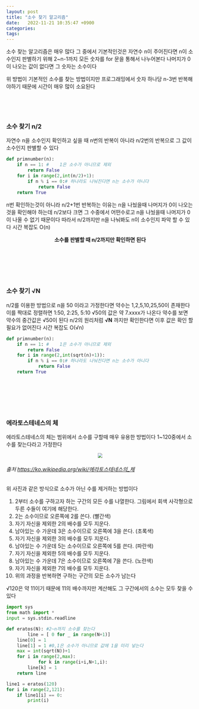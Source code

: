 ```yaml
---
layout: post
title: "소수 찾기 알고리즘"
date:   2022-11-21 10:35:47 +0900
categories:
tags: 
---
```


소수 찾는 알고리즘은 매우 많다 그 중에서 기본적인것은 자연수 n이 주어진다면 n이 소수인지 판별하기 위해 2~n-1까지 모든 숫자를 for 문을 통해서 나누어본다 나머지가 0이 나오는 값이 없다면 그 숫자는 소수이다

위 방법이 기본적인 소수를 찾는 방법이지만 프로그래밍에서 숫자 하나당 n-3번 반복해야하기 때문에 시간이 매우 많이 소요된다

&nbsp;

&nbsp;

### 소수 찾기 n/2

자연수 n을 소수인지 확인하고 싶을 때 n번의 반복이 아니라 n/2번의 반복으로 그 값이 소수인지 판별할 수 있다

``` python
def primnumber(n):
    if n == 1: #	1은 소수가 아니므로 제외
        return False
    for i in range(2,int(n/2)+1):
        if n % i == 0:# 하나라도 나눠진다면 n는 소수가 아니다
            return False  
    return True
```

n번 확인하는것이 아니라 n/2+1번 반복하는 이유는 n을 나눴을때 나머지가 0이 나오는것을 확인해야 하는데 n/2보다 크면 그 수중에서 어떤수로고 n을 나눴을때 나머지가 0이 나올 수 없기 때문이다 따라서 n/2까지만 n을 나눠봐도 n이 소수인지 파악 할 수 있다 시간 복잡도 O(n) 

<center><strong>소수를 판별할 때 n/2까지만 확인하면 된다</strong></center>



&nbsp;

&nbsp;

&nbsp;

 ### 소수 찾기 **√N** 

n/2를 이용한 방법으로 n을 50 이라고 가정한다면 약수는 1,2,5,10,25,50이 존재한다 이를 짝대로 정렬하면 1:50, 2:25, 5:10 √50의 값은 약 7.xxxx가 나온다 약수를 보면 약수의 중간값은 √50이 된다 n/2의 원리처럼 **√N** 까지만 확인한다면 이후 값은 확인 할 필요가 없어진다 시간 복잡도 O(√n)

``` python
def primnumber(n):
    if n == 1: #	1은 소수가 아니므로 제외
        return False
    for i in range(2,int(sqrt(n)+1)):
        if n % i == 0:# 하나라도 나눠진다면 n는 소수가 아니다
            return False  
    return True
```

&nbsp;

&nbsp;

&nbsp;

### 에라토스테네스의 체

에라토스테네스의 체는 범위에서 소수를 구할때 매우 유용한 방법이다 1~120중에서 소수를 찾는다라고 가정한다

<center>
<img src="https://user-images.githubusercontent.com/80758613/203468429-98695364-1de5-4928-a0fd-6a650e0dd24f.gif" style="zoom:80%;">
</center>

###### 출처 https://ko.wikipedia.org/wiki/에라토스테네스의_체

위 사진과 같은 방식으로 소수가 아닌 수를 제거하는 방법이다

1. 2부터 소수를 구하고자 하는 구간의 모든 수를 나열한다. 그림에서 회색 사각형으로 두른 수들이 여기에 해당한다.
2. 2는 소수이므로 오른쪽에 2를 쓴다. (빨간색)
3. 자기 자신을 제외한 2의 배수를 모두 지운다.
4. 남아있는 수 가운데 3은 소수이므로 오른쪽에 3을 쓴다. (초록색)
5. 자기 자신을 제외한 3의 배수를 모두 지운다.
6. 남아있는 수 가운데 5는 소수이므로 오른쪽에 5를 쓴다. (파란색)
7. 자기 자신을 제외한 5의 배수를 모두 지운다.
8. 남아있는 수 가운데 7은 소수이므로 오른쪽에 7을 쓴다. (노란색)
9. 자기 자신을 제외한 7의 배수를 모두 지운다.
10. 위의 과정을 반복하면 구하는 구간의 모든 소수가 남는다

√120은 약 11이기 때문에 11의 배수까지만 계산해도 그 구간에서의 소수는 모두 찾을 수 있다

```python
import sys 
from math import *
input = sys.stdin.readline

def eratos(N): #2~n까지 소수를 찾는다
		line = [ 0 for _ in range(N+1)]
  	line[0] = 1
  	line[1] = 1 #0,1은 소수가 아니므로 값에 1을 미리 넣는다
  	max = int(sqrt(N))+1
  	for i in range(2,max):
    		for k in range(i+i,N+1,i):
      	line[k] = 1
  	return line

line1 = eratos(120)
for i in range(2,121):
    if line1[i] == 0:
        print(i)
        
```

